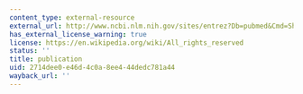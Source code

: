 ```yaml
---
content_type: external-resource
external_url: http://www.ncbi.nlm.nih.gov/sites/entrez?Db=pubmed&Cmd=ShowDetailView&TermToSearch=17012216&ordinalpos=1&itool=EntrezSystem2.PEntrez.Pubmed.Pubmed_ResultsPanel.Pubmed_RVDocSum|
has_external_license_warning: true
license: https://en.wikipedia.org/wiki/All_rights_reserved
status: ''
title: publication
uid: 2714dee0-e46d-4c0a-8ee4-44dedc781a44
wayback_url: ''
---
```

